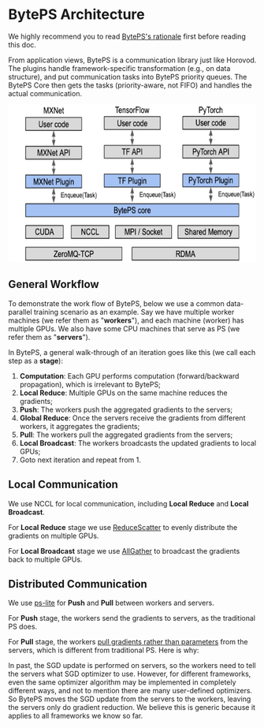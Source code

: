 # BytePS Architecture

We highly recommend you to read [BytePS's rationale](./rationale.md) first before reading this doc.

From application views, BytePS is a communication library just like Horovod. The plugins handle framework-specific transformation (e.g., on data structure), and 
put communication tasks into BytePS priority queues. The BytePS Core then gets the tasks (priority-aware, not FIFO) and handles the actual communication.
   
<img src="/docs/images/byteps_architecture.png" width="600" height="320">

## General Workflow
To demonstrate the work flow of BytePS, below we use a common data-parallel training scenario as an example. Say we have multiple worker machines (we refer them as "**workers**"), and each machine (worker) has multiple GPUs. We also have some CPU machines that serve as PS (we refer them as "**servers**").

In BytePS, a general walk-through of an iteration goes like this (we call each step as a **stage**): 

1. **Computation**: Each GPU performs computation (forward/backward propagation), which is irrelevant to BytePS; 
2. **Local Reduce**: Multiple GPUs on the same machine reduces the gradients;
3. **Push**: The workers push the aggregated gradients to the servers;
4. **Global Reduce**: Once the servers receive the gradients from different workers, it aggregates the gradients;
5. **Pull**: The workers pull the aggregated gradients from the servers;
6. **Local Broadcast**: The workers broadcasts the updated gradients to local GPUs;
8. Goto next iteration and repeat from 1.


## Local Communication

We use NCCL for local communication, including **Local Reduce** and **Local Broadcast**. 

For **Local Reduce** stage we use [ReduceScatter](https://docs.nvidia.com/deeplearning/sdk/nccl-developer-guide/docs/usage/operations.html#reducescatter) to evenly distribute the gradients on multiple GPUs. 

For **Local Broadcast** stage we use [AllGather](https://docs.nvidia.com/deeplearning/sdk/nccl-developer-guide/docs/usage/operations.html#allgather) to broadcast the gradients back to multiple GPUs.

## Distributed Communication

We use [ps-lite](https://github.com/bytedance/ps-lite/tree/byteps) for **Push** and **Pull** between workers and servers. 

For **Push** stage, the workers send the gradients to servers, as the traditional PS does. 

For **Pull** stage, the workers <u>pull gradients rather than parameters</u> from the servers, which is different from traditional PS. Here is why:

In past, the SGD update is performed on servers, so the workers need to tell the servers what SGD optimizer to use. However, for different frameworks, even the same optimizer algorithm may be implemented in completely different ways, and not to mention there are many user-defined optimizers. So BytePS moves the SGD update from the servers to the workers, leaving the servers only do gradient reduction. We believe this is generic because it applies to all frameworks we know so far. 



